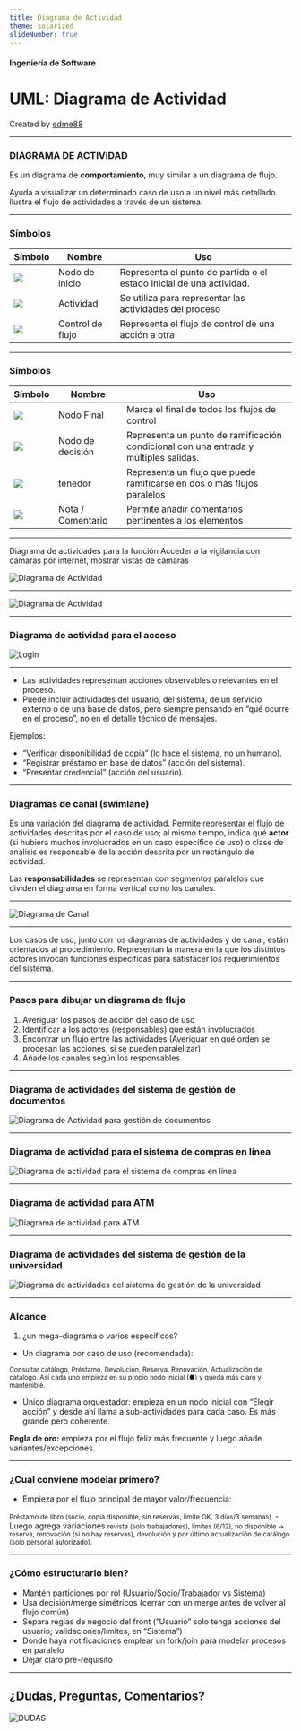 ```yaml
---
title: Diagrama de Actividad
theme: solarized
slideNumber: true
---
```


#### Ingeniería de Software
# UML: Diagrama de Actividad
Created by <i class="fab fa-telegram"></i>
[edme88]("https://t.me/edme88")

---
### DIAGRAMA DE ACTIVIDAD

Es un diagrama de **comportamiento**, muy similar a un diagrama de flujo.

Ayuda a visualizar un determinado caso de uso a un nivel más detallado. Ilustra el flujo de actividades  a través de un sistema.

---

<!-- .slide: style="font-size: 0.70em" -->

### Símbolos

<table>
<thead>
    <tr>
        <th>Símbolo</th>
        <th>Nombre</th>
        <th>Uso</th>
    </tr>
</thead>
<tbody>
    <tr>
        <td><img src="images/unidad5/actividad/Start.png"></td>
        <td>Nodo de inicio</td>
        <td>Representa el punto de partida o el estado inicial de una actividad.</td>
    </tr>
    <tr>
        <td><img src="images/unidad5/actividad/Activity.png"></td>
        <td>Actividad</td>
        <td>Se utiliza para representar las actividades del proceso</td>
    </tr>
    <tr>
        <td><img src="images/unidad5/actividad/Control-flow.png"></td>
        <td>Control de flujo</td>
        <td>Representa el flujo de control de una acción a otra</td>
    </tr>
</tbody>
</table>

---

<!-- .slide: style="font-size: 0.70em" -->

### Símbolos

<table>
<thead>
    <tr>
        <th>Símbolo</th>
        <th>Nombre</th>
        <th>Uso</th>
    </tr>
</thead>
<tbody>
    <tr>
        <td><img src="images/unidad5/actividad/Final-node.png"></td>
        <td>Nodo Final</td>
        <td>Marca el final de todos los flujos de control</td>
    </tr>
    <tr>
        <td><img src="images/unidad5/actividad/Decision-node-and-merge-node.png"></td>
        <td>Nodo de decisión</td>
        <td>Representa un punto de ramificación condicional con una entrada y múltiples salidas.</td>
    </tr>
    <tr>
        <td><img src="images/unidad5/actividad/Fork.png"></td>
        <td>tenedor</td>
        <td>Representa un flujo que puede ramificarse en dos o más flujos paralelos</td>
    </tr>
    <tr>
        <td><img src="images/unidad5/actividad/Note-or-comment.png"></td>
        <td>Nota / Comentario </td>
        <td>Permite añadir comentarios pertinentes a los elementos</td>
    </tr>
</tbody>
</table>

---

Diagrama de actividades para la función Acceder a la vigilancia con cámaras por 
internet, mostrar vistas de cámaras

![Diagrama de Actividad](images/unidad5/diagrama-actividad2.png)

---

![Diagrama de Actividad](images/unidad5/planeacion-proyecto.png)

---

### Diagrama de actividad para el acceso

![Login](images/unidad5/actividad/New-Activity-Diagram-for-Login.png)

---

- Las actividades representan acciones observables o relevantes en el proceso.
- Puede incluir actividades del usuario, del sistema, de un servicio externo o de una base de datos, pero siempre pensando en “qué ocurre en el proceso”, no en el detalle técnico de mensajes.

Ejemplos:
- “Verificar disponibilidad de copia” (lo hace el sistema, no un humano).
- “Registrar préstamo en base de datos” (acción del sistema).
- “Presentar credencial” (acción del usuario).

---

### Diagramas de canal (swimlane)

Es una variación del diagrama de actividad. Permite representar el flujo de actividades descritas por el caso de uso; al mismo tiempo, indica qué **actor** (si hubiera muchos involucrados en un caso específico de uso) o clase de análisis es responsable de la acción descrita por un rectángulo de actividad. 

Las **responsabilidades** se representan con segmentos paralelos que dividen el diagrama en 
forma vertical como los canales.

---

![Diagrama de Canal](images/unidad5/diagrama-canal.png)

---

Los casos de uso, junto con los diagramas de actividades y de canal, están orientados al 
procedimiento. Representan la manera en la que los distintos actores invocan funciones específicas para satisfacer los requerimientos del sistema.

---

### Pasos para dibujar un diagrama de flujo

1. Averiguar los pasos de acción del caso de uso
2. Identificar a los actores (responsables) que están involucrados
3. Encontrar un flujo entre las actividades (Averiguar en qué orden se procesan las acciones, si se pueden paralelizar)
4. Añade los canales según los responsables

---

### Diagrama de actividades del sistema de gestión de documentos

![Diagrama de Actividad para gestión de documentos](images/unidad5/actividad/Activity-Diagram-for-Document-Management-System.png)

---

### Diagrama de actividad para el sistema de compras en línea

![Diagrama de actividad para el sistema de compras en línea](images/unidad5/actividad/New-Online-Shopping-System.png)

---

### Diagrama de actividad para ATM

![Diagrama de actividad para ATM](images/unidad5/actividad/New-ATM-Activity-Diagram-e1660549830558.png)

---

### Diagrama de actividades del sistema de gestión de la universidad

![Diagrama de actividades del sistema de gestión de la universidad](images/unidad5/actividad/New-College-Management.png)

---

### Alcance
1) ¿un mega-diagrama o varios específicos?

- Un diagrama por caso de uso (recomendada):

<small>Consultar catálogo, Préstamo, Devolución, Reserva, Renovación, Actualización de catálogo.
Así cada uno empieza en su propio nodo inicial (●) y queda más claro y mantenible.</small>

- Único diagrama orquestador: empieza en un nodo inicial con “Elegir acción”  y desde ahí llama a sub-actividades para cada caso. Es más grande pero coherente.

**Regla de oro:** empieza por el flujo feliz más frecuente y luego añade variantes/excepciones.

---

### ¿Cuál conviene modelar primero?

- Empieza por el flujo principal de mayor valor/frecuencia:
<small>
Préstamo de libro (socio, copia disponible, sin reservas, límite OK, 3 días/3 semanas).
</small>
- Luego agrega variaciones
<small>revista (solo trabajadores), límites (6/12), no disponible → reserva, renovación (si no hay reservas), devolución y por último actualización de catálogo (solo personal autorizado).</small>

---

### ¿Cómo estructurarlo bien?

- Mantén particiones por rol (Usuario/Socio/Trabajador vs Sistema)
- Usa decisión/merge simétricos (cerrar con un merge antes de volver al flujo común)
- Separa reglas de negocio del front (“Usuario” solo tenga acciones del usuario; validaciones/límites, en “Sistema”)
- Donde haya notificaciones emplear un fork/join para modelar procesos en paralelo
- Dejar claro pre-requisito

---
## ¿Dudas, Preguntas, Comentarios?
![DUDAS](images/pregunta.gif)

<!--https://es.venngage.com/blog/diagrama-de-actividades/-->